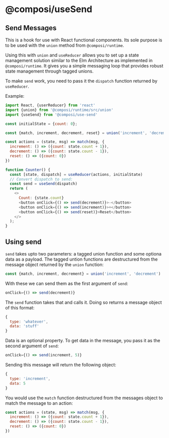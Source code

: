 # @composi/useSend

## Send Messages

This is a hook for use with React functional components. Its sole purpose is to be used with the `union` method from `@composi/runtime`.

Using this with `union` and `useReducer` allows you to set up a state management solution similar to the Elm Architecture as implemented in `@composi/runtime`. It gives you a simple messaging loop that provides robust state management through tagged unions.

To make `send` work, you need to pass it the `dispatch` function returned by `useReducer`.

Example:

```javascript
import React, {userReducer} from 'react'
import {union} from '@composi/runtime/src/union'
import {useSend} from '@composi/use-send'

const initialState = {count: 0};

const {match, increment, decrement, reset} = union('increment', 'decrement', 'reset')

const actions = (state, msg) => match(msg, {
  increment: () => ({count: state.count + 1}),
  decrement: () => ({count: state.count - 1}),
  reset: () => ({count: 0})
})

function Counter() {
  const [state, dispatch] = useReducer(actions, initialState)
  // Convert dispatch to send:
  const send = useSend(dispatch)
  return (
    <>
      Count: {state.count}
      <button onClick={() => send(decrement)}>-</button>
      <button onClick={() => send(increment)}>+</button>
      <button onClick={() => send(reset)}>Reset</button>
    </>
  );
}
```

## Using send

`send` takes upto two parameters: a tagged union function and some optiona data as a payload. The tagged untion functions are destructured from the message object returned by the `union` function: 

```javascript
const {match, increment, decrement} = union('increment', 'decrement')
```

With these we can send them as the first argument of `send`:

```javascript
onClick={() => send(decrement)}
```
The `send` function takes that and calls it. Doing so returns a message object of this format:

```javascript
{
  type: 'whatever',
  data: 'stuff'
}
```

Data is an optional property. To get data in the message, you pass it as the second argument of `send`:

```javascript
onClick={() => send(increment, 5)}
```

Sending this message will return the following object:

```javascript
{
  type: 'increment',
  data: 5
}
```

You would use the `match` function destructured from the messages object to match the message to an action:

```javascript
const actions = (state, msg) => match(msg, {
  increment: () => ({count: state.count + 1}),
  decrement: () => ({count: state.count - 1}),
  reset: () => ({count: 0})
})
```
